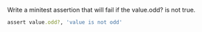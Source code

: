 Write a minitest assertion that will fail if the value.odd? is not true.

```ruby
assert value.odd?, 'value is not odd'
```
